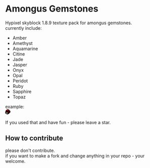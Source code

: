 # Amongus Gemstones #
Hypixel skyblock 1.8.9 texture pack for amongus gemstones.  
currently include:  
- Amber
- Amethyst
- Aquamarine
- Citine
- Jade
- Jasper
- Onyx
- Opal
- Peridot
- Ruby
- Sapphire
- Topaz

example:  
![Ruby Rough Gemstones](./assets/minecraft/mcpatcher/cit/ruby_gemstone/rough_ruby_gemstone.png)  


If you used that and have fun -  please leave a star.

## How to contribute ##
please don't contribute.  
if you want to make a fork and change anything in your repo - your welcome.
